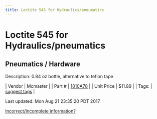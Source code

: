```yaml
---
title: Loctite 545 for Hydraulics/pneumatics
---
```


# Loctite 545 for Hydraulics/pneumatics
## Pneumatics / Hardware
Description: 	0.84 oz bottle, alternative to teflon tape 

| Vendor | Mcmaster | 
| Part # | [1810A78](https://www.mcmaster.com/#1810A78) | 
| Unit Price | $11.89 | 
| Tags: | [suggest tags](https://docs.google.com/forms/d/e/1FAIpQLSeWyY8v3RgOty-MyWmh9U0iivNYN_molChYyS-0U-o-kOAv_g/viewform) | 

Last updated: Mon Aug 21 23:35:20 PDT 2017

 [Incorrect/Incomplete information?](https://docs.google.com/forms/d/e/1FAIpQLSeWyY8v3RgOty-MyWmh9U0iivNYN_molChYyS-0U-o-kOAv_g/viewform)